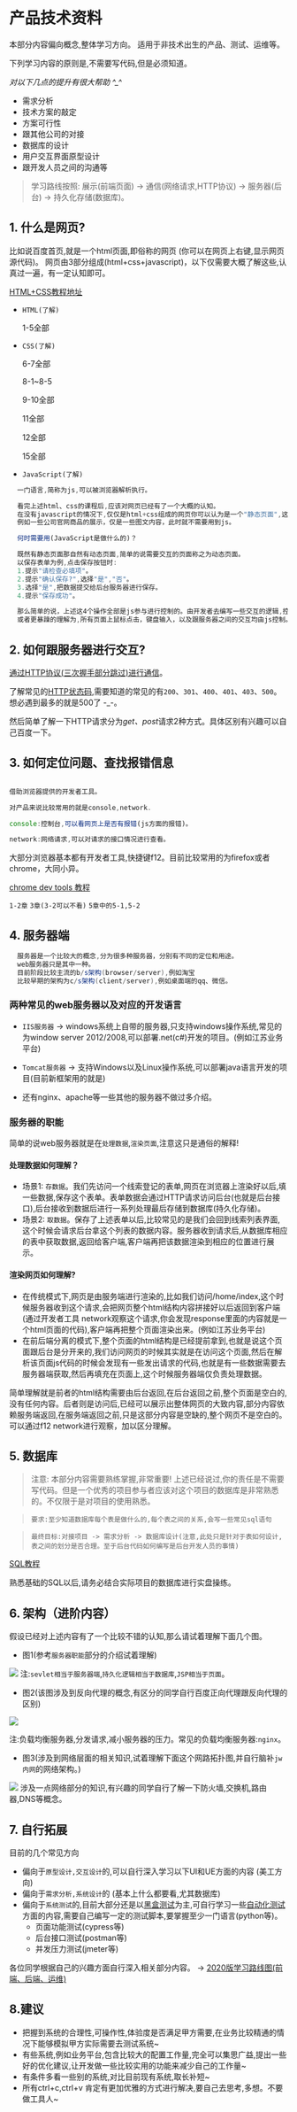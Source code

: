# 产品技术资料
本部分内容偏向概念,整体学习方向。
适用于非技术出生的产品、测试、运维等。

下列学习内容的原则是,不需要写代码,但是必须知道。

*对以下几点的提升有很大帮助 ^_^*

* 需求分析
* 技术方案的敲定
* 方案可行性
* 跟其他公司的对接
* 数据库的设计
* 用户交互界面原型设计
* 跟开发人员之间的沟通等

> 学习路线按照: 展示(前端页面) -> 通信(网络请求,HTTP协议) -> 服务器(后台) -> 持久化存储(数据库)。

## 1. 什么是网页?

比如说百度首页,就是一个html页面,即俗称的网页 (你可以在网页上右键,显示网页源代码)。
网页由3部分组成(html+css+javascript)，以下仅需要大概了解这些,认真过一遍，有一定认知即可。

[HTML+CSS教程地址](https://www.imooc.com/learn/9)

* `HTML(了解)`

  1-5全部

* `CSS(了解)`

  6-7全部

  8-1~8-5

  9-10全部

  11全部

  12全部

  15全部

* `JavaScript(了解)`

``` javascript
  一门语言,简称为js,可以被浏览器解析执行。

  看完上述html、css的课程后,应该对网页已经有了一个大概的认知。
  在没有javascript的情况下,仅仅是html+css组成的网页你可以认为是一个"静态页面",这个网页是"不会动的"。
  例如一些公司官网商品的展示，仅是一些图文内容，此时就不需要用到js。

  何时需要用(JavaScript是做什么的)？

  既然有静态页面那自然有动态页面,简单的说需要交互的页面称之为动态页面。
  以保存表单为例,点击保存按钮时:
  1.提示"请检查必填项"。
  2.提示"确认保存?",选择"是","否"。
  3.选择"是",把数据提交给后台服务器进行保存。
  4.提示"保存成功"。

  那么简单的说，上述这4个操作全部是js参与进行控制的。由开发者去编写一些交互的逻辑,控制用户的行为。
  或者更暴躁的理解为,所有页面上鼠标点击，键盘输入，以及跟服务器之间的交互均由js控制。
``` 
## 2. 如何跟服务器进行交互?

[通过HTTP协议(三次握手部分跳过)进行通信](https://www.cnblogs.com/doublewill/p/12250744.html)。

了解常见的[HTTP状态码](https://www.runoob.com/http/http-status-codes.html),需要知道的常见的有`200`、`301`、`400`、`401`、`403`、`500`。想必遇到最多的就是500了 -_-。

然后简单了解一下HTTP请求分为*get、post*请求2种方式。具体区别有兴趣可以自己百度一下。

## 3. 如何定位问题、查找报错信息

``` javascript

借助浏览器提供的开发者工具。

对产品来说比较常用的就是console,network.

console:控制台,可以看网页上是否有报错(js方面的报错)。

network:网络请求,可以对请求的接口情况进行查看。

``` 

大部分浏览器基本都有开发者工具,快捷键f12。目前比较常用的为firefox或者chrome，大同小异。

[chrome dev tools 教程](https://www.imooc.com/learn/1164)

`1-2章`  `3章(3-2可以不看)` `5章中的5-1,5-2`

## 4. 服务器端

``` java
  服务器是一个比较大的概念,分为很多种服务器，分别有不同的定位和用途。
  web服务器只是其中一种。
  目前阶段比较主流的b/s架构(browser/server),例如淘宝
  比较早期的架构为c/s架构(client/server),例如桌面端的qq、微信。
```

### 两种常见的web服务器以及对应的开发语言

* `IIS服务器` -> windows系统上自带的服务器,只支持windows操作系统,常见的为window server 2012/2008,可以部署.net(c#)开发的项目。(例如江苏业务平台)
* `Tomcat服务器` -> 支持Windows以及Linux操作系统,可以部署java语言开发的项目(目前新框架用的就是)

* 还有nginx、apache等一些其他的服务器不做过多介绍。

### 服务器的职能

  简单的说web服务器就是在`处理数据`,`渲染页面`,注意这只是通俗的解释!
  #### 处理数据如何理解？
  * 场景1: `存数据`。我们先访问一个线索登记的表单,网页在浏览器上渲染好以后,填一些数据,保存这个表单。表单数据会通过HTTP请求访问后台(也就是后台接口),后台接收到数据后进行一系列处理最后存储到数据库(持久化存储)。
  * 场景2: `取数据`。保存了上述表单以后,比较常见的是我们会回到线索列表界面,这个时候会请求后台拿这个列表的数据内容。服务器收到请求后,从数据库相应的表中获取数据,返回给客户端,客户端再把该数据渲染到相应的位置进行展示。
  #### 渲染网页如何理解?
  * 在传统模式下,网页是由服务端进行渲染的,比如我们访问/home/index,这个时候服务器收到这个请求,会把网页整个html结构内容拼接好以后返回到客户端(通过开发者工具 network观察这个请求,你会发现response里面的内容就是一个html页面的代码),客户端再把整个页面渲染出来。(例如江苏业务平台)
  * 在前后端分离的模式下,整个页面的html结构是已经提前拿到,也就是说这个页面跟后台是分开来的,我们访问网页的时候其实就是在访问这个页面,然后在解析该页面js代码的时候会发现有一些发出请求的代码,也就是有一些数据需要去服务器端获取,然后再填充在页面上,这个时候服务器端仅负责处理数据。

简单理解就是前者的html结构需要由后台返回,在后台返回之前,整个页面是空白的,没有任何内容。后者则是访问后,已经可以展示出整体网页的大致内容,部分内容依赖服务端返回,在服务端返回之前,只是这部分内容是空缺的,整个网页不是空白的。可以通过f12 network进行观察，加以区分理解。


## 5. 数据库

> 注意: 本部分内容需要熟练掌握,非常重要! 
上述已经说过,你的责任是不需要写代码。但是一个优秀的项目参与者应该对这个项目的数据库是非常熟悉的。不仅限于是对项目的使用熟悉。

> `要求:至少知道数据库每个表是做什么的,每个表之间的关系,会写一些常见sql语句`

> `最终目标:对接项目 -> 需求分析 -> 数据库设计(注意,此处只是针对于表如何设计,表之间的划分是否合理。至于后台代码如何编写是后台开发人员的事情)`

[SQL教程](https://www.liaoxuefeng.com/wiki/1177760294764384)

熟悉基础的SQL以后,请务必结合实际项目的数据库进行实盘操练。


## 6. 架构（进阶内容）

假设已经对上述内容有了一个比较不错的认知,那么请试着理解下面几个图。

* 图1(参考`服务器职能`部分的介绍试着理解)

![](https://ss1.bdstatic.com/70cFuXSh_Q1YnxGkpoWK1HF6hhy/it/u=957660929,4035223408&fm=26&gp=0.jpg)
注:`sevlet相当于服务器端`,`持久化逻辑相当于数据库`,`JSP相当于页面`。

* 图2(该图涉及到反向代理的概念,有区分的同学自行百度正向代理跟反向代理的区别)

![](https://pic.downk.cc/item/5e37f5002fb38b8c3c83b279.png)

注:负载均衡服务器,分发请求,减小服务器的压力。常见的负载均衡服务器:`nginx`。

* 图3(涉及到网络层面的相关知识,试着理解下面这个网路拓扑图,并自行脑补`jw内网`的网络架构。)

![](https://timgsa.baidu.com/timg?image&quality=80&size=b9999_10000&sec=1580735841497&di=88075d9ff3e62dcf7be5c07fb86e5a9b&imgtype=0&src=http%3A%2F%2Fwww.gkong.com%2FEditor%2FUploadFiles%2Fsolutions03%2F20121119930160.jpg)
涉及一点网络部分的知识,有兴趣的同学自行了解一下防火墙,交换机,路由器,DNS等概念。

## 7. 自行拓展

目前的几个常见方向

* 偏向于`原型设计,交互设计`的,可以自行深入学习以下UI和UE方面的内容 (美工方向)
* 偏向于`需求分析,系统设计`的 (基本上什么都要看,尤其数据库)
* 偏向于`系统测试`的,目前大部分还是以[黑盒测试](https://baike.baidu.com/item/%E9%BB%91%E7%9B%92%E6%B5%8B%E8%AF%95%E7%99%BD%E7%9B%92%E6%B5%8B%E8%AF%95/10617194?fr=aladdin)为主,可自行学习一些[自动化测试](https://www.zhihu.com/question/22211535)方面的内容,需要自己编写一定的测试脚本,要掌握至少一门语言(python等)。
  * 页面功能测试(cypress等)
  * 后台接口测试(postman等)
  * 并发压力测试(jmeter等)


各位同学根据自己的兴趣方面自行深入相关部分内容。
-> [2020版学习路线图(前端、后端、运维)](/guide/#🎨-前端-roadmap)

## 8.建议

* 把握到系统的合理性,可操作性,体验度是否满足甲方需要,在业务比较精通的情况下能够模拟甲方实际需要去测试系统~
* 有些系统,例如业务平台,包含比较大的配置工作量,完全可以集思广益,提出一些好的优化建议,让开发做一些比较实用的功能来减少自己的工作量~
* 有条件多看一些别的系统,对比目前现有系统,取长补短~
* 所有ctrl+c,ctrl+v 肯定有更加优雅的方式进行解决,要自己去思考,多想。不要做工具人~